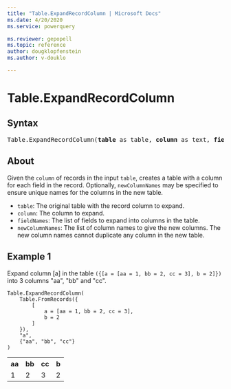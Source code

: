 ```yaml
---
title: "Table.ExpandRecordColumn | Microsoft Docs"
ms.date: 4/20/2020
ms.service: powerquery

ms.reviewer: gepopell
ms.topic: reference
author: dougklopfenstein
ms.author: v-douklo

---
```

# Table.ExpandRecordColumn

## Syntax

<pre>
Table.ExpandRecordColumn(<b>table</b> as table, <b>column</b> as text, <b>fieldNames</b> as list, optional <b>newColumnNames</b> as nullable list) as table 
</pre>
  
## About  
Given the `column` of records in the input `table`, creates a table with a column for each field in the record. Optionally, `newColumnNames` may be specified to ensure unique names for the columns in the new table. <ul> <li><code>table</code>: The original table with the record column to expand. </li> <li><code>column</code>: The column to expand.</li> <li><code>fieldNames</code>: The list of fields to expand into columns in the table.</li> <li><code>newColumnNames</code>: The list of column names to give the new columns. The new column names cannot duplicate any column in the new table.</li> </ul>

## Example 1
Expand column [a] in the table `({[a = [aa = 1, bb = 2, cc = 3], b = 2]})` into 3 columns "aa", "bb" and "cc".

```powerquery-m
Table.ExpandRecordColumn(
    Table.FromRecords({
        [
            a = [aa = 1, bb = 2, cc = 3],
            b = 2
        ]
    }),
    "a",
    {"aa", "bb", "cc"}
)
```

<table> <tr> <th>aa</th> <th>bb</th> <th>cc</th> <th>b</th> </tr> <tr> <td>1</td> <td>2</td> <td>3</td> <td>2</td> </tr> </table>
